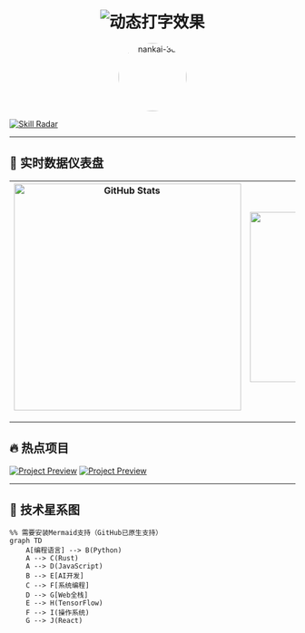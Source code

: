 <div align="center">
  <h1> 
    <img src="https://readme-typing-svg.demolab.com?font=Fira+Code&weight=600&size=30&duration=4000&pause=1000&color=43D9AD&center=true&vCenter=true&width=435&lines=echo+%22Hello+World%22;南开大学CS'23;全栈开发者;AI+Enthusiast" alt="动态打字效果" />
  </h1>

  <!-- 3D校徽旋转 -->
  <img src="https://cdn.jsdelivr.net/gh/你的ID/你的仓库/nankai-3d.glb" alt="nankai-3d" style="height: 120px; border-radius: 50%;" loading="lazy"/>
</div>

<!-- 动态技能雷达图 -->
[![Skill Radar](https://skillicons.dev/icons?i=py,tensorflow,react,rust,aws,linux&theme=dark&perline=6)](https://skillicons.dev)

---

## 🚀 实时数据仪表盘
<!-- 可交互数据面板 -->
| <a href="https://github.com/你的ID"><img src="https://denvercoder1-github-readme-stats.vercel.app/api?username=你的ID&show_icons=true&count_private=true&theme=react" alt="GitHub Stats" width="400"/></a> | <a href="https://leetcode.com/你的ID/"><img src="https://leetcard.jacoblin.cool/你的ID?theme=dark&font=Karma&ext=contest" alt="LeetCode Stats" width="300"/></a> |
| ------------- | ------------- |

---

## 🔥 热点项目
<!-- 带动态预览的项目卡片 -->
[![Project Preview](https://github-readme-stats.vercel.app/api/pin/?username=你的ID&repo=项目仓库名&theme=vision-friendly-dark)](https://github.com/你的ID/项目仓库名)
[![Project Preview](https://github-readme-stats.vercel.app/api/pin/?username=你的ID&repo=项目仓库名&theme=vision-friendly-dark)](https://github.com/你的ID/项目仓库名)

---

## 🌌 技术星系图
```mermaid
%% 需要安装Mermaid支持（GitHub已原生支持）
graph TD
    A[编程语言] --> B(Python)
    A --> C(Rust)
    A --> D(JavaScript)
    B --> E[AI开发]
    C --> F[系统编程]
    D --> G[Web全栈]
    E --> H(TensorFlow)
    F --> I(操作系统)
    G --> J(React)
